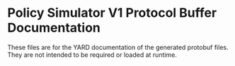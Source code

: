 # Policy Simulator V1 Protocol Buffer Documentation

These files are for the YARD documentation of the generated protobuf files.
They are not intended to be required or loaded at runtime.
